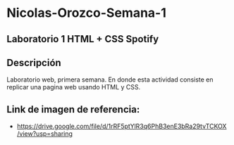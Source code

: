 # Nicolas-Orozco-Semana-1

## Laboratorio 1 HTML + CSS Spotify

## Descripción
Laboratorio web, primera semana. En donde esta actividad consiste en replicar una pagina web usando HTML y CSS.
## Link de imagen de referencia:
- https://drive.google.com/file/d/1rRF5ptYlR3q6PhB3enE3bRa29tvTCKOX/view?usp=sharing